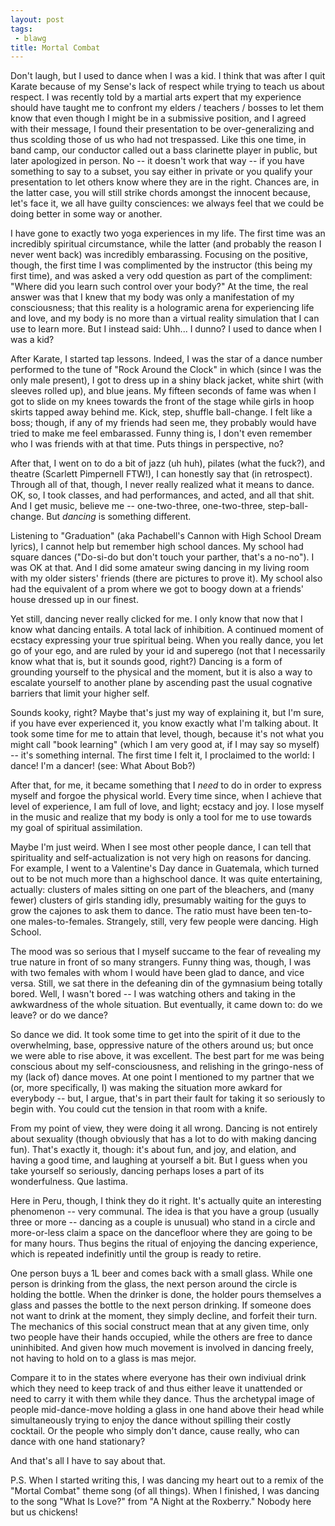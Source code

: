 ```yaml
---
layout: post
tags:
 - blawg
title: Mortal Combat
---
```


Don't laugh, but I used to dance when I was a kid. I think that was
after I quit Karate because of my Sense's lack of respect while trying
to teach us about respect. I was recently told by a martial arts expert
that my experience should have taught me to confront my elders /
teachers / bosses to let them know that even though I might be in a submissive
position, and I agreed with their message, I found their presentation to
be over-generalizing and thus scolding those of us who had not
trespassed. Like this one time, in band camp, our conductor called out
a bass clarinette player in public, but later apologized in person. No
-- it doesn't work that way -- if you have something to say to a subset,
you say either in private or you qualify your presentation to let others
know where they are in the right. Chances are, in the latter case, you
will still strike chords amongst the innocent because, let's face it, we
all have guilty consciences: we always feel that we could be doing
better in some way or another.

I have gone to exactly two yoga experiences in my life. The first time
was an incredibly spiritual circumstance, while the latter (and probably
the reason I never went back) was incredibly embarassing. Focusing on
the positive, though, the first time I was complimented by the
instructor (this being my first time), and was asked a very odd question
as part of the compliment: "Where did you learn such control over your
body?" At the time, the real answer was that I knew that my body was
only a manifestation of my consciousness; that this reality is a
hologramic arena for experiencing life and love, and my body is no more than a
virtual reality simulation that I can use to learn more. But I instead
said: Uhh... I dunno? I used to dance when I was a kid?

After Karate, I started tap lessons. Indeed, I was the star of a dance
number performed to the tune of "Rock Around the Clock" in which (since
I was the only male present), I got to dress up in a shiny black jacket,
white shirt (with sleeves rolled up), and blue jeans. My fifteen
seconds of fame was when I got to slide on my knees towards the front of
the stage while girls in hoop skirts tapped away behind me. Kick, step,
shuffle
ball-change. I felt like a boss; though, if any of my friends had seen
me, they probably would have tried to make me feel embarassed. Funny
thing is, I don't even remember who I was friends with at that time.
Puts things in perspective, no?

After that, I went on to do a bit of jazz (uh huh), pilates (what the
fuck?), and theatre (Scarlett Pimpernell FTW!), I can honestly say that
(in retrospect). Through all of that, though, I never really realized what it means to dance. OK, so,
I took classes, and had performances, and acted, and all that shit. And
I get music, believe me -- one-two-three, one-two-three,
step-ball-change. But *dancing* is something different.

Listening to "Graduation" (aka Pachabell's Cannon with High School Dream
lyrics), I cannot help but remember high school dances. My school had
square dances ("Do-si-do but don't touch your parther, that's a no-no").
I was OK at that. And I did some amateur swing dancing in my living room
with my older sisters' friends (there are pictures to prove it). My
school also had the equivalent of a prom where we got to boogy down at a
friends' house dressed up in our finest.

Yet still, dancing never really clicked for me. I only know that now
that I know what dancing entails. A total lack of inhibition. A
continued moment of ecstacy expressing your true spiritual being. When
you really dance, you let go of your ego, and are ruled by your id and
superego (not that I necessarily know what that is, but it sounds good,
right?) Dancing is a form of grounding yourself to the physical and the
moment, but it is also a way to escalate yourself to another plane by
ascending past the usual cognative barriers that limit your higher self.

Sounds kooky, right? Maybe that's just my way of explaining it, but I'm
sure, if you have ever experienced it, you know exactly what
I'm talking about. It took some time for me to attain that level, though, because
it's not what you might call "book learning" (which I am very good at,
if I may say so myself) -- it's something internal. The first time I
felt it, I proclaimed to the world: I dance! I'm a dancer! (see: What
About Bob?)

After that, for me, it became something that I *need* to do in order
to express myself and forgoe the physical world. Every time since, when
I achieve that level of experience, I am full of love, and light;
ecstacy and joy. I lose myself in the music and realize that my body is
only a tool for me to use towards my goal of spiritual assimilation.

Maybe I'm just weird. When I see most other people dance, I can tell
that spirituality and self-actualization is not very high on reasons for
dancing. For example, I went to a Valentine's Day dance in Guatemala,
which turned out to be not much more than a highschool dance. It was
quite entertaining, actually: clusters of males sitting on one part of
the bleachers, and (many fewer) clusters of girls standing idly,
presumably waiting for the guys to grow the cajones to ask them to
dance. The ratio must have been ten-to-one males-to-females. Strangely,
still, very few people were dancing. High School.

The mood was so serious that I myself succame to the fear of revealing
my true nature in front of so many strangers. Funny thing was, though, I
was with two females with whom I would have been glad to dance, and vice
versa. Still, we sat there in the defeaning din of the gymnasium being
totally bored. Well, I wasn't bored -- I was watching others and taking
in the awkwardness of the whole situation. But eventually, it came down
to: do we leave? or do we dance?

So dance we did. It took some time to get into the spirit of it due to the
overwhelming, base, oppressive nature of the others around us; but once we were able
to rise above, it was excellent. The best part for me was being conscious about
my self-consciousness, and relishing in the gringo-ness of my (lack of)
dance moves. At one point I mentioned to my partner that we (or, more
specifically, I) was making the situation more awkard for everybody --
but, I argue, that's in part their fault for taking it so seriously to
begin with. You could cut the tension in that room with a knife.

From my point of view, they were doing it all wrong. Dancing is not
entirely about sexuality (though obviously that has a lot to do with
making dancing fun). That's exactly it, though: it's about fun, and joy,
and elation, and having a good time, and laughing at yourself a bit. But
I guess when you take yourself so seriously, dancing perhaps loses a
part of its wonderfulness. Que lastima.

Here in Peru, though, I think they do it right. It's actually quite an
interesting phenomenon -- very communal. The idea is that you have a
group (usually three or more -- dancing as a couple is unusual) who
stand in a circle and more-or-less claim a space on the dancefloor where
they are going to be for many hours. Thus begins the ritual of enjoying
the dancing experience, which is repeated indefinitly until the group is
ready to retire.

One person buys a 1L beer and comes back with a small glass. While one
person is drinking from the glass, the next person around the circle is
holding the bottle. When the drinker is done, the holder pours
themselves a glass and passes the bottle to the next person drinking. If
someone does not want to drink at the moment, they simply decline, and
forfeit their turn. The mechanics of this social construct mean that at
any given time, only two people have their hands occupied, while the
others are free to dance uninhibited. And given how much movement is
involved in dancing freely, not having to hold on to a glass is mas
mejor.

Compare it to in the states where everyone has their own
indiviual drink which they need to keep track of and thus either leave
it unattended or need to carry it with them while they dance. Thus the
archetypal image of people mid-dance-move holding a glass in one hand
above their head while simultaneously trying to enjoy the dance without
spilling their costly cocktail. Or the people who simply don't dance,
cause really, who can dance with one hand stationary?

And that's all I have to say about that.

P.S. When I started writing this, I was dancing my heart out to a remix
of the "Mortal Combat" theme
song (of all things). When I finished, I was dancing to the song "What Is Love?" from "A
Night at the Roxberry." Nobody here but us chickens!
